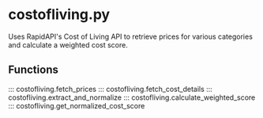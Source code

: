 # costofliving.py

Uses RapidAPI's Cost of Living API to retrieve prices for various categories and calculate a weighted cost score.

## Functions

::: costofliving.fetch_prices
::: costofliving.fetch_cost_details
::: costofliving.extract_and_normalize
::: costofliving.calculate_weighted_score
::: costofliving.get_normalized_cost_score